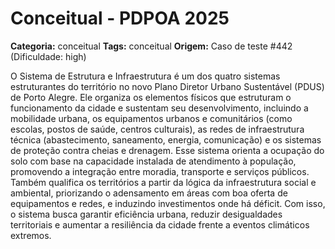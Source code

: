 # Conceitual - PDPOA 2025

**Categoria:** conceitual
**Tags:** conceitual
**Origem:** Caso de teste #442 (Dificuldade: high)

O Sistema de Estrutura e Infraestrutura é um dos quatro sistemas estruturantes do território no novo Plano Diretor Urbano Sustentável (PDUS) de Porto Alegre. Ele organiza os elementos físicos que estruturam o funcionamento da cidade e sustentam seu desenvolvimento, incluindo a mobilidade urbana, os equipamentos urbanos e comunitários (como escolas, postos de saúde, centros culturais), as redes de infraestrutura técnica (abastecimento, saneamento, energia, comunicação) e os sistemas de proteção contra cheias e drenagem. Esse sistema orienta a ocupação do solo com base na capacidade instalada de atendimento à população, promovendo a integração entre moradia, transporte e serviços públicos. Também qualifica os territórios a partir da lógica da infraestrutura social e ambiental, priorizando o adensamento em áreas com boa oferta de equipamentos e redes, e induzindo investimentos onde há déficit. Com isso, o sistema busca garantir eficiência urbana, reduzir desigualdades territoriais e aumentar a resiliência da cidade frente a eventos climáticos extremos.